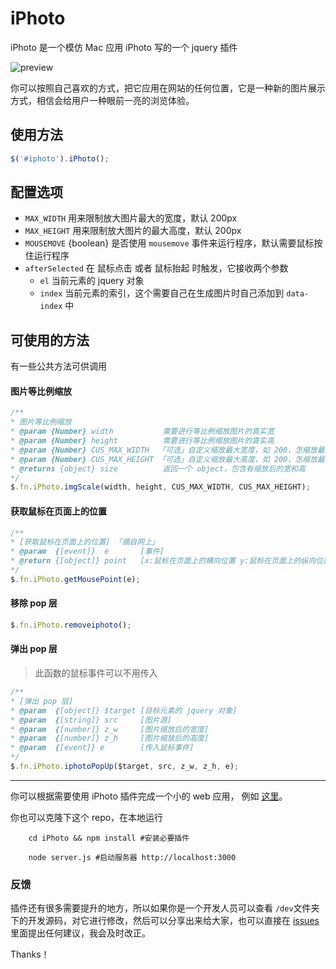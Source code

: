 # iPhoto

iPhoto 是一个模仿 Mac 应用 iPhoto 写的一个 jquery 插件

![preview](https://github.com/musicq/iphoto/tree/master/demo/img/preview.png)

你可以按照自己喜欢的方式，把它应用在网站的任何位置，它是一种新的图片展示方式，相信会给用户一种眼前一亮的浏览体验。

## 使用方法

```javascript
$('#iphoto').iPhoto();
```

## 配置选项

- `MAX_WIDTH` 用来限制放大图片最大的宽度，默认 200px
- `MAX_HEIGHT` 用来限制放大图片的最大高度，默认 200px
- `MOUSEMOVE` {boolean} 是否使用 `mousemove` 事件来运行程序，默认需要鼠标按住运行程序
- `afterSelected` 在 鼠标点击 或者 鼠标抬起 时触发，它接收两个参数
    + `el` 当前元素的 jquery 对象
    + `index` 当前元素的索引，这个需要自己在生成图片时自己添加到 `data-index` 中

## 可使用的方法
有一些公共方法可供调用

#### 图片等比例缩放

```javascript
/**
* 图片等比例缩放
* @param {Number} width           需要进行等比例缩放图片的真实宽
* @param {Number} height          需要进行等比例缩放图片的真实高
* @param {Number} CUS_MAX_WIDTH  「可选」自定义缩放最大宽度，如 200，怎缩放最大宽度不超过 200px; 若不填，则默认为 MAX_WIDTH
* @param {Number} CUS_MAX_HEIGHT 「可选」自定义缩放最大高度，如 200，怎缩放最大高度不超过 200px; 若不填，则默认为 MAX_HEIGHT
* @returns {object} size          返回一个 object，包含有缩放后的宽和高
*/
$.fn.iPhoto.imgScale(width, height, CUS_MAX_WIDTH, CUS_MAX_HEIGHT);
```

#### 获取鼠标在页面上的位置
```javascript
/**
* [获取鼠标在页面上的位置] 「摘自网上」
* @param  {[event]}  e       [事件]
* @return {[object]} point   [x:鼠标在页面上的横向位置 y:鼠标在页面上的纵向位置]
*/
$.fn.iPhoto.getMousePoint(e);
```
#### 移除 pop 层
```javascript
$.fn.iPhoto.removeiphoto();
```

#### 弹出 pop 层

> 此函数的鼠标事件可以不用传入

```javascript
/**
* [弹出 pop 层]
* @param  {[object]} $target [目标元素的 jquery 对象]
* @param  {[string]} src     [图片源]
* @param  {[number]} z_w     [图片缩放后的宽度]
* @param  {[number]} z_h     [图片缩放后的高度]
* @param  {[event]} e        [传入鼠标事件]
*/
$.fn.iPhoto.iphotoPopUp($target, src, z_w, z_h, e);
```


---

你可以根据需要使用 iPhoto 插件完成一个小的 web 应用， 例如 [这里](http://musicq.github.io/demos/iphoto/index.html)。

你也可以克隆下这个 repo，在本地运行

```shell
    cd iPhoto && npm install #安装必要插件
    
    node server.js #启动服务器 http://localhost:3000
```


### 反馈
插件还有很多需要提升的地方，所以如果你是一个开发人员可以查看 `/dev`文件夹下的开发源码，对它进行修改，然后可以分享出来给大家，也可以直接在 [issues](https://github.com/musicq/iphoto/issues) 里面提出任何建议，我会及时改正。

Thanks！
